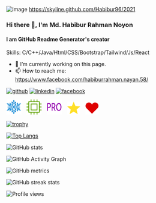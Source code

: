 ![image](https://user-images.githubusercontent.com/86012703/160656889-f7db7617-e114-4742-a8db-155c1ae084c6.png)
https://skyline.github.com/Habibur96/2021


### Hi there 👋, I'm Md. Habibur Rahman Noyon
#### I am GitHub Readme Generator's creator



Skills: C/C++/Java/Html/CSS/Bootstrap/Tailwind/Js/React

- 🔭 I’m currently working on this page. 
- 📫 How to reach me: https://www.facebook.com/habiburrahman.nayan.58/ 


[<img src='https://cdn.jsdelivr.net/npm/simple-icons@3.0.1/icons/github.svg' alt='github' height='40'>](https://github.com/Habibur96)  [<img src='https://cdn.jsdelivr.net/npm/simple-icons@3.0.1/icons/linkedin.svg' alt='linkedin' height='40'>](https://www.linkedin.com/in/https://www.linkedin.com/in/habibur-nayan-ab769b215//)  [<img src='https://cdn.jsdelivr.net/npm/simple-icons@3.0.1/icons/facebook.svg' alt='facebook' height='40'>](https://www.facebook.com/https://www.facebook.com/habiburrahman.nayan.58/)  

<a href='https://archiveprogram.github.com/'><img src='https://raw.githubusercontent.com/acervenky/animated-github-badges/master/assets/acbadge.gif' width='40' height='40'></a> <a href='https://docs.github.com/en/developers'><img src='https://raw.githubusercontent.com/acervenky/animated-github-badges/master/assets/devbadge.gif' width='40' height='40'></a> <a href='https://github.com/pricing'><img src='https://raw.githubusercontent.com/acervenky/animated-github-badges/master/assets/pro.gif' width='40' height='40'></a> <a href='https://stars.github.com/'><img src='https://raw.githubusercontent.com/acervenky/animated-github-badges/master/assets/starbadge.gif' width='35' height='35'></a> <a href='https://docs.github.com/en/github/supporting-the-open-source-community-with-github-sponsors'><img src='https://raw.githubusercontent.com/acervenky/animated-github-badges/master/assets/sponsorbadge.gif' width='35' height='35'></a> 

[![trophy](https://github-profile-trophy.vercel.app/?username=Habibur96)](https://github.com/ryo-ma/github-profile-trophy)

[![Top Langs](https://github-readme-stats.vercel.app/api/top-langs/?username=Habibur96)](https://github.com/anuraghazra/github-readme-stats)

![GitHub stats](https://github-readme-stats.vercel.app/api?username=Habibur96&show_icons=true&count_private=true)  

![GitHub Activity Graph](https://activity-graph.herokuapp.com/graph?username=Habibur96)  

![GitHub metrics](https://metrics.lecoq.io/Habibur96)  

![GitHub streak stats](https://github-readme-streak-stats.herokuapp.com/?user=Habibur96)  

![Profile views](https://gpvc.arturio.dev/Habibur96)  
